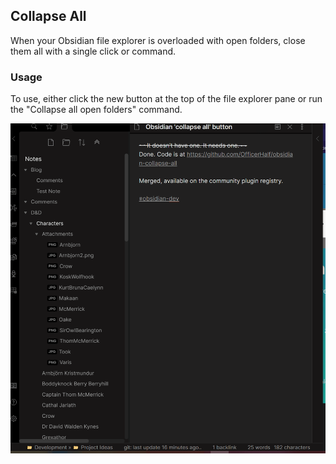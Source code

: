 ## Collapse All

When your Obsidian file explorer is overloaded with open folders, close them all with a single click or command.

### Usage

To use, either click the new button at the top of the file explorer pane or run the "Collapse all open folders" command.

![CollapseAll](docs/CollapseAll.gif)

